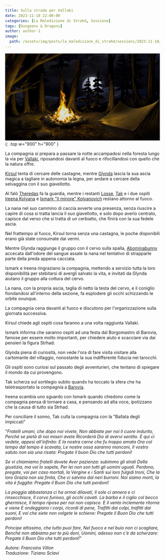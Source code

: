 ```yaml
---
title: Sulla strada per Vallaki
date: 2023-11-10 22:00:00
categories: [La Maledizione di Strahd, Sessione]
tags: [Dungeons & Dragons]
author: author-1
image:
  path: /assets/img/posts/la_maledizione_di_strahd/sessioni/2023-11-10/falo.jpg
---
```


![Desktop View](/assets/img/posts/la_maledizione_di_strahd/sessioni/2023-11-10/falo.jpg){: .top w="900" h="900" }

La compagnia si prepara a passare la notte accampadosi nella foresta lungo la via per [Vallaki](/posts/Vallaki), riposandosi davanti al fuoco e rifocillandosi con quello che la natura offre.

[Kirsul](/posts/Kirsul) tenta di cercare delle castagne, mentre [Glynda](/posts/Glynda) lascia la sua ascia magica a tagliare in autonomia la legna, per andare a cercare della selvaggina con il suo giavellotto.

Al falò [Theredas](/posts/Theredas) fa la guardia, mentre i restanti [Losse](/posts/Losse), [Tak](/posts/Tak) e i due ospiti [Ireena Kolyana](/posts/Ireena_Kolyana) e [Ismark "il minore" Kolyanovich](/posts/Ismark_Kolyanovich) restano attorno al fuoco.

La nana nel suo cammino di caccia avverte una presenza, senza riuscire a capire di cosa si tratta lancia il suo giavellotto, e solo dopo averlo centrato, capisce dal verso che si tratta di un cerbiatto, che finirà con la sua fedele ascia.

Nel frattempo al fuoco, Kirsul torna senza una castagna, le poche disponibili erano già state consumate dai vermi.

Mentre Glynda raggiunge il gruppo con il cervo sulla spalla, [Abominabunny](/posts/Tak) accecata dall'odore del sangue assale la nana nel tentativo di strapparle parte della preda appena cacciata.

Ismark e Ireena ringraziano la compagnia, mettendo a servizio tutta la loro disponibilità per stebitarsi di avergli salvato la vita, e invitati da Glynda aiutano il gruppo alla cottura del cervo.

La nana, con la propria ascia, taglia di netto la testa del cervo, e il coniglio fiondandosi all'interno della sezione, fa esplodere gli occhi schizzando le orbite ovunque.

La compagnia cena davanti al fuoco e discutono per l'organizzazione sulla giornata successiva.

Kirsul chiede agli ospiti cosa faranno a una volta raggiunta Vallaki.

Ismark informa che saranno ospiti ad una festa dal Borgomastro di Barovia, famose per essere molto importanti, per chiedere aiuto e scacciare via dai pensieri la figura Strhad.

Glynda piena di curiosità, non vede l'ora di fare visita visitare alla cartomante del villaggio, nonostante la sua indifferente fiducia nei tarocchi.

Gli ospiti sono curiosi sul passato degli avventurieri, che tentano di spiegare il mondo da cui provengono.

Tak scherza sul sortilegio subito quando ha toccato la sfera che ha teletrasportato la compagnia a [Barovia](/posts/Barovia).

Ireena scambia uno sguardo con Ismark quando chiedono come la compagnia pensa di tornare a casa, e pensando ad alta voce, ipotizzano che la causa di tutto sia Strhad.

Per conciliare il sonno, Tak culla la compagnia con la "Ballata degli impiccati"

"*Fratelli umani, che dopo noi vivete,
Non abbiate per noi il cuore indurito,
Perché se pietà di noi miseri avete
Ricorderà Dio di avervi sentito.
E qui ci vedete, appesi all’infinito:
E la nostra carne che fu troppo amata
Ora col tempo dal tempo è scavata,
Le nostre ossa saranno monconi,
Il vostro saluto non sia una risata:
Pregate il buon Dio che tutti perdoni!*

*Se vi chiamiamo fratelli dovete
Aver pazienza: subimmo gli strali
Della giustizia, ma voi lo sapete,
Per lei non son tutti gli uomini uguali.
Perdono, pregate, voi per caso mortali,
la Vergine e i Santi sui loro fulgidi troni,
Che la loro Grazia non sia finita,
Che ci salvino dai neri burroni.
Noi siamo morti, la vita è fuggita:
Pregate il Buon Dio che tutti perdoni!*

*La pioggia abbastanza ci ha ormai dilavati,
Il sole ci annera e ci rinsecchisce,
Il corvo furioso, gli occhi cavati.
La barba e il ciglio col becco ghermisce,
Il tempo riposo per noi non capisce.
E il vento inclemente ritorna e viene
E ondeggiano i corpi, ricordi di pene,
Trafitti dai colpi, trafitti dai suoni,
E voi che siete non volgete le schiene:
Pregate il Buon Dio che tutti perdoni!*

*Principe altissimo, che tutto puoi fare,
Nel fuoco e nel buio non ci scagliare,
Benché non abbiamo per te più doni,
Uomini, adesso non c'è da scherzare:
Pregate il Buon Dio che tutti perdoni!*"

*Autore: Francoins Villon  
Traduzione: Tiziano Sclavi*

